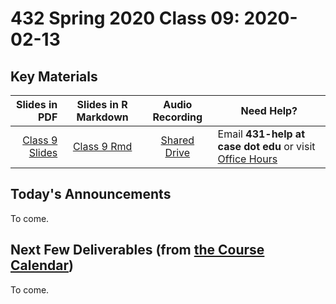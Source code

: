 # 432 Spring 2020 Class 09: 2020-02-13

## Key Materials

Slides in PDF | Slides in R Markdown | Audio Recording | Need Help?
------------: | :------------------: | :--------------: | ---------------------------
[Class 9 Slides](https://github.com/THOMASELOVE/2020-432/blob/master/classes/class09/432_2020_slides09.pdf) | [Class 9 Rmd](https://github.com/THOMASELOVE/2020-432/blob/master/classes/class09/432_2020_slides09.Rmd) | [Shared Drive](http://bit.ly/432-2020-audio) | Email **431-help at case dot edu** or visit [Office Hours](https://github.com/THOMASELOVE/2020-432/blob/master/calendar.md#tas-and-office-hours)

## Today's Announcements

To come.

## Next Few Deliverables (from [the Course Calendar](https://github.com/THOMASELOVE/2020-432/blob/master/calendar.md))

To come.
